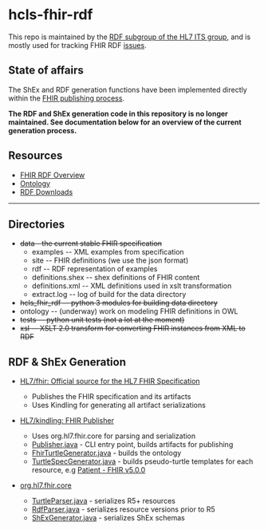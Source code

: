 # hcls-fhir-rdf
This repo is maintained by the [RDF subgroup of the HL7 ITS group](https://confluence.hl7.org/pages/viewpage.action?pageId=66922543), and is mostly used for tracking FHIR RDF [issues](https://github.com/w3c/hcls-fhir-rdf/issues).

## State of affairs
The ShEx and RDF generation functions have been implemented directly within the [FHIR publishing process](https://github.com/HL7/fhir).   

<span color="red">**The RDF and ShEx generation code in this repository is no longer maintained. See documentation below for an overview of the current generation process.**</span>

## Resources
* [FHIR RDF Overview](https://www.hl7.org/fhir/rdf.html)
* [Ontology](https://www.hl7.org/fhir/fhir.ttl)
* [RDF Downloads](https://www.hl7.org/fhir/downloads.html)

---------

## Directories
* <del>data - the current stable FHIR specification</del>
  * examples -- XML examples from specification
  * site -- FHIR definitions (we use the json format)
  * rdf -- RDF representation of examples
  * definitions.shex -- shex definitions of FHIR content
  * definitions.xml -- XML definitions used in xslt transformation
  * extract.log -- log of build for the data directory
* <del>hcls_fhir_rdf -- python 3 modules for building data directory</del>
* ontology -- (underway) work on modeling FHIR definitions in OWL
* <del>tests -- python unit tests (not a lot at the moment)</del>
* <del>xsl -- XSLT 2.0 transform for converting FHIR instances from XML to RDF</del>

## RDF & ShEx Generation
* [HL7/fhir: Official source for the HL7 FHIR Specification](https://github.com/HL7/fhir)
  * Publishes the FHIR specification and its artifacts
  * Uses Kindling for generating all artifact serializations

* [HL7/kindling: FHIR Publisher](https://github.com/HL7/kindling)
  * Uses org.hl7.fhir.core for parsing and serialization
  * [Publisher.java](https://github.com/HL7/kindling/blob/main/src/main/java/org/hl7/fhir/tools/publisher/Publisher.java) - CLI entry point, builds artifacts for publishing
  * [FhirTurtleGenerator.java](https://github.com/HL7/kindling/blob/main/src/main/java/org/hl7/fhir/definitions/generators/specification/FhirTurtleGenerator.java) - builds the ontology
  * [TurtleSpecGenerator.java](https://github.com/HL7/kindling/blob/main/src/main/java/org/hl7/fhir/definitions/generators/specification/TurtleSpecGenerator.java) - builds pseudo-turtle templates for each resource, e.g [Patient - FHIR v5.0.0](https://www.hl7.org/fhir/patient.html#tabs-ttl)

* [org.hl7.fhir.core](https://github.com/hapifhir/org.hl7.fhir.core)
  * [TurtleParser.java](https://github.com/hapifhir/org.hl7.fhir.core/blob/master/org.hl7.fhir.r5/src/main/java/org/hl7/fhir/r5/elementmodel/TurtleParser.java) - serializes R5+ resources
  * [RdfParser.java](https://github.com/hapifhir/org.hl7.fhir.core/blob/master/org.hl7.fhir.r4/src/main/java/org/hl7/fhir/r4/formats/RdfParser.java) - serializes resource versions prior to R5
  * [ShExGenerator.java](https://github.com/hapifhir/org.hl7.fhir.core/blob/master/org.hl7.fhir.r5/src/main/java/org/hl7/fhir/r5/conformance/ShExGenerator.java) - serializes ShEx schemas